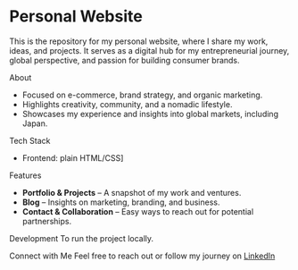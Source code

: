 # Personal Website

This is the repository for my personal website, where I share my work, ideas, and projects. It serves as a digital hub for my entrepreneurial journey, global perspective, and passion for building consumer brands.

About
- Focused on e-commerce, brand strategy, and organic marketing.
- Highlights creativity, community, and a nomadic lifestyle.
- Showcases my experience and insights into global markets, including Japan.

Tech Stack
- Frontend: plain HTML/CSS]

Features
- **Portfolio & Projects** – A snapshot of my work and ventures.
- **Blog** – Insights on marketing, branding, and business.
- **Contact & Collaboration** – Easy ways to reach out for potential partnerships.

Development
To run the project locally.

Connect with Me
Feel free to reach out or follow my journey on [LinkedIn](https://www.linkedin.com/in/samuelmindel)
